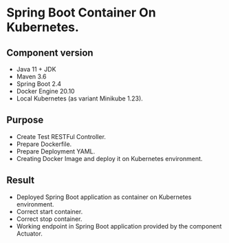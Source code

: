 # Spring Boot Container On Kubernetes.

## Component version

* Java 11 + JDK
* Maven 3.6
* Spring Boot 2.4
* Docker Engine 20.10
* Local Kubernetes (as variant Minikube 1.23).

## Purpose

* Create Test RESTFul Controller.
* Prepare Dockerfile.
* Prepare Deployment YAML.
* Creating Docker Image and deploy it on Kubernetes environment.

## Result

* Deployed Spring Boot application as container on Kubernetes environment.
* Correct start container.
* Correct stop container.
* Working endpoint in Spring Boot application provided by the component Actuator.
